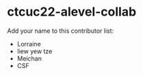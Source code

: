 # ctcuc22-alevel-collab

Add your name to this contributor list:

- Lorraine
- liew yew tze
- Meichan
- CSF
